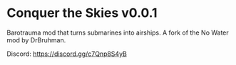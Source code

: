 # Conquer the Skies v0.0.1

Barotrauma mod that turns submarines into airships. A fork of the No Water mod by DrBruhman.

Discord: https://discord.gg/c7Qnp8S4yB
